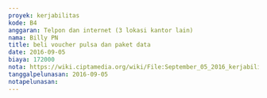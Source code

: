 ```yaml
---
proyek: kerjabilitas
kode: B4
anggaran: Telpon dan internet (3 lokasi kantor lain)
nama: Billy PN
title: beli voucher pulsa dan paket data
date: 2016-09-05
biaya: 172000
nota: https://wiki.ciptamedia.org/wiki/File:September_05_2016_kerjabilitas_B4_pulsa_billy.jpg
tanggalpelunasan: 2016-09-05
notapelunasan:
---
```

